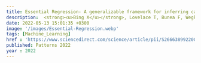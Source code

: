 ```yaml
---
title: Essential Regression- A generalizable framework for inferring causal latent factors from multi-omic datasets
description:  <strong><u>Bing X</u></strong>, Lovelace T, Bunea F, Wegkamp M, Kasturi S.P, Singh H✝, Benos P.V✝, <strong><u>Das J✝</u></strong>
date: 2022-05-13 15:01:35 +0300
image: '/images/Essential-Regression.webp'
tags: [Machine_Learning]
href : 'https://www.sciencedirect.com/science/article/pii/S2666389922000538'
published: Patterns 2022
year : 2022
---
```

